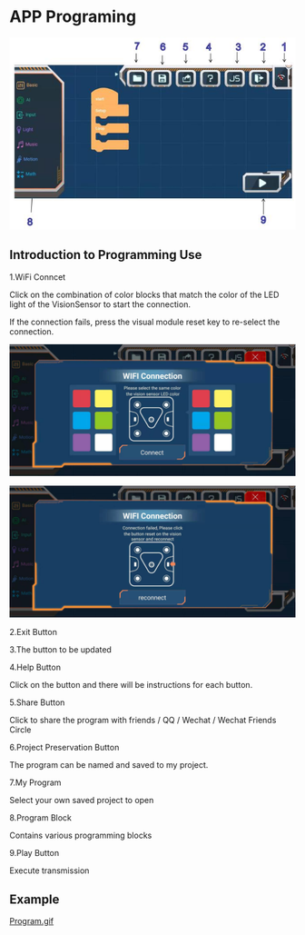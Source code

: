 # APP Programing

![](./images/EMoonBot_App_P0.jpg)

## Introduction to Programming Use

1.WiFi Conncet

Click on the combination of color blocks that match the color of the LED light of the VisionSensor to start the connection.

If the connection fails, press the visual module reset key to re-select the connection.

![](./images/EMoonBot_App_C1.jpg)

![](./images/EMoonBot_App_C2.jpg)

2.Exit Button

3.The button to be updated

4.Help Button

Click on the button and there will be instructions for each button.

5.Share Button

Click to share the program with friends / QQ / Wechat / Wechat Friends Circle

6.Project Preservation Button

The program can be named and saved to my project.

7.My Program

Select your own saved project to open

8.Program Block

Contains various programming blocks

9.Play Button

Execute transmission

## Example 

[Program.gif](https://github.com/mu-opensource/Morpx-docs-en/raw/master/MoonBot/MoonBot_App/images/GIF/GIF_APP_Program.gif)